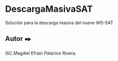 # DescargaMasivaSAT

Solución para la descarga masiva del nuevo WS-SAT


## Autor ✒️

ISC.Magdiel Efrain Palacios Rivera.
